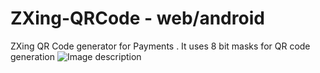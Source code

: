 # ZXing-QRCode - web/android
ZXing QR Code generator for Payments . It uses 8 bit masks for QR code generation
![Image description](https://github.com/krithivasanchandran/ZXing-QRCode/qrcode.png)
